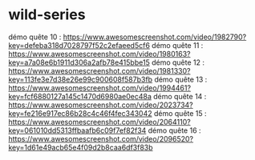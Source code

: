 # wild-series

démo quête 10 : https://www.awesomescreenshot.com/video/1982790?key=defeba318d7028797f52c2efaeed5cf6
démo quête 11 : https://www.awesomescreenshot.com/video/1980163?key=a7a08e6b1911d306a2afb78e415bbe15
démo quête 12 : https://www.awesomescreenshot.com/video/1981330?key=113fe3e7d38e26e99c900608f587b3fb
démo quête 13 : https://www.awesomescreenshot.com/video/1994461?key=fcf6880127a145c1470d6980ae0ec48a
démo quête 14 : https://www.awesomescreenshot.com/video/2023734?key=fe216e917ec86b28c4c46f4fec343042
démo quête 15 : https://www.awesomescreenshot.com/video/2064110?key=061010dd5313ffbaafb6c09f7ef82f34
démo quête 16 : https://www.awesomescreenshot.com/video/2096520?key=1d61e49acb65e4f09d2b8caa6df3f83b